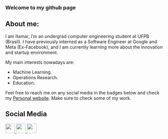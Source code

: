 ### Welcome to my github page

## About me:
I am Itamar, I’m an undergrad computer engineering student at UFPB (Brasil). I have previously interned as a Software Engineer at Google and Meta (Ex-Facebook), and I am currently learning more about the innovation and startup environment.

My main interests nowadays are:
- Machine Learning.
- Operations Research.
- Education.

Feel free to reach me on any social media in the badges below and check my [Personal website](https://itamarrocha.github.io/). Make sure to check some of my work.

## Social Media

<a href="https://www.instagram.com/itamarprf/"><img height="30" src="https://github.com/anirudhbelwadi/anirudhbelwadi/blob/master/images/insta.png"> <a href="https://www.linkedin.com/in/itamarrocha/"><img height="30" src="https://github.com/anirudhbelwadi/anirudhbelwadi/blob/master/images/linkedin.png"> 
<a href="https://www.github.com/ItamarRocha"><img height="30" src="https://cdn.jsdelivr.net/gh/devicons/devicon/icons/github/github-original.svg">
